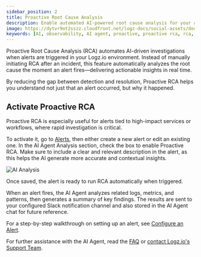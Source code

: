 ```yaml
---
sidebar_position: 2
title: Proactive Root Cause Analysis
description: Enable automated AI-powered root cause analysis for your alerts in Logz.io.
image: https://dytvr9ot2sszz.cloudfront.net/logz-docs/social-assets/docs-social.jpg
keywords: [AI, observability, AI agent, proactive, proactive rca, rca, root cause analysis, Assistant, iq, logs, metrics, traces, siem, insights, analysis, services, logz.io, log alerts, real-time rca]
---
```


Proactive Root Cause Analysis (RCA) automates AI-driven investigations when alerts are triggered in your Logz.io environment. Instead of manually initiating RCA after an incident, this feature automatically analyzes the root cause the moment an alert fires—delivering actionable insights in real time.

By reducing the gap between detection and resolution, Proactive RCA helps you understand not just that an alert occurred, but why it happened.

## Activate Proactive RCA

Proactive RCA is especially useful for alerts tied to high-impact services or workflows, where rapid investigation is critical.

To activate it, go to [Alerts](https://app.logz.io/#/dashboard/triggers/alert-definitions), then either create a new alert or edit an existing one. In the AI Agent Analysis section, check the box to enable Proactive RCA. Make sure to include a clear and relevant description in the alert, as this helps the AI generate more accurate and contextual insights.

![AI Analysis](https://dytvr9ot2sszz.cloudfront.net/logz-docs/alerts/ai-agent-alert-step.png)

Once saved, the alert is ready to run RCA automatically when triggered.

When an alert fires, the AI Agent analyzes related logs, metrics, and patterns, then generates a summary of key findings. The results are sent to your configured Slack notification channel and also stored in the AI Agent chat for future reference.

<!--![AI Agent screen](https://dytvr9ot2sszz.cloudfront.net/logz-docs/explore-dashboard/ai-agent-dec3.png)-->

For a step-by-step walkthrough on setting up an alert, see [Configure an Alert](/docs/user-guide/explore/explore-log-alerts/configure-alerts-explore/).

For further assistance with the AI Agent, read the [FAQ](https://docs.logz.io/docs/user-guide/observability/faq) or [contact Logz.io's Support Team](mailto:help@logz.io).
